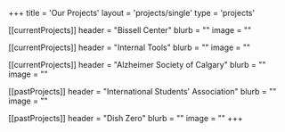 +++
title = 'Our Projects'
layout = 'projects/single'
type = 'projects'

[[currentProjects]]
header = "Bissell Center"
blurb = ""
image = ""

[[currentProjects]]
header = "Internal Tools"
blurb = ""
image = ""

[[currentProjects]]
header = "Alzheimer Society of Calgary"
blurb = ""
image = ""

[[pastProjects]]
header = "International Students' Association"
blurb = ""
image = ""

[[pastProjects]]
header = "Dish Zero"
blurb = ""
image = ""
+++
